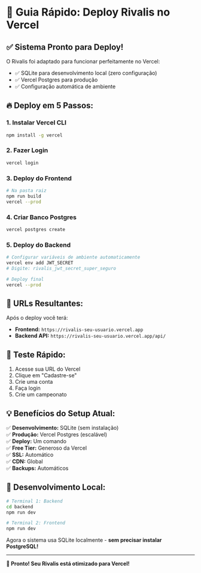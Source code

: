 # 🚀 Guia Rápido: Deploy Rivalis no Vercel

## ✅ **Sistema Pronto para Deploy!**

O Rivalis foi adaptado para funcionar perfeitamente no Vercel:
- ✅ SQLite para desenvolvimento local (zero configuração)
- ✅ Vercel Postgres para produção
- ✅ Configuração automática de ambiente

## 🔥 **Deploy em 5 Passos:**

### 1. **Instalar Vercel CLI**
```bash
npm install -g vercel
```

### 2. **Fazer Login**
```bash
vercel login
```

### 3. **Deploy do Frontend**
```bash
# Na pasta raiz
npm run build
vercel --prod
```

### 4. **Criar Banco Postgres**
```bash
vercel postgres create
```

### 5. **Deploy do Backend**
```bash
# Configurar variáveis de ambiente automaticamente
vercel env add JWT_SECRET
# Digite: rivalis_jwt_secret_super_seguro

# Deploy final
vercel --prod
```

## 🎯 **URLs Resultantes:**

Após o deploy você terá:
- **Frontend:** `https://rivalis-seu-usuario.vercel.app`
- **Backend API:** `https://rivalis-seu-usuario.vercel.app/api/`

## 📱 **Teste Rápido:**

1. Acesse sua URL do Vercel
2. Clique em "Cadastre-se"
3. Crie uma conta
4. Faça login
5. Crie um campeonato

## 💡 **Benefícios do Setup Atual:**

✅ **Desenvolvimento:** SQLite (sem instalação)  
✅ **Produção:** Vercel Postgres (escalável)  
✅ **Deploy:** Um comando  
✅ **Free Tier:** Generoso da Vercel  
✅ **SSL:** Automático  
✅ **CDN:** Global  
✅ **Backups:** Automáticos  

## 🔧 **Desenvolvimento Local:**

```bash
# Terminal 1: Backend
cd backend
npm run dev

# Terminal 2: Frontend  
npm run dev
```

Agora o sistema usa SQLite localmente - **sem precisar instalar PostgreSQL!**

---

**🎉 Pronto! Seu Rivalis está otimizado para Vercel!**
